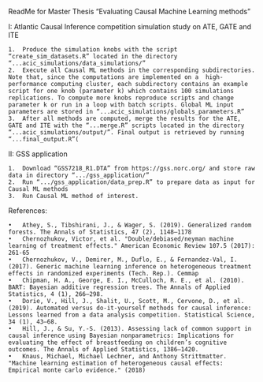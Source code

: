 ReadMe for Master Thesis “Evaluating Causal Machine Learning methods”

I: Atlantic Causal Inference competition simulation study on ATE, GATE and ITE

	1.	Produce the simulation knobs with the script “create_sim_datasets.R” located in the directory “...acic_simulations/data_simulations/” 
	2.	Execute all Causal ML methods in the corresponding subdirectories. Note that, since the computations are implemented on a  high-performance computing cluster, each subdirectory contains an example script for one knob (parameter k) which contains 100 simulations replications. To compute more knobs reproduce scripts and change parameter k or run in a loop with batch scripts. Global ML input parameters are stored in “...acic_simulations/globals_parameters.R” 
	3.	After all methods are computed, merge the results for the ATE, GATE and ITE with the “...merge.R” scripts located in the directory “...acic_simulations/output/”. Final output is retrieved by running “...final_output.R”(
II: GSS application  

	1.	Download “GSS7218_R1.DTA” from https://gss.norc.org/ and store raw data in directory “.../gss_application/”
	2.	Run “.../gss_application/data_prep.R” to prepare data as input for Causal ML methods
	3.	Run Causal ML method of interest.
References:

	•	Athey, S., Tibshirani, J., & Wager, S. (2019). Generalized random forests. The Annals of Statistics, 47 (2), 1148–1178
	•	Chernozhukov, Victor, et al. "Double/debiased/neyman machine learning of treatment effects." American Economic Review 107.5 (2017): 261-65
	•	Chernozhukov, V., Demirer, M., Duflo, E., & Fernandez-Val, I. (2017). Generic machine learning inference on heterogeneous treatment effects in randomized experiments (Tech. Rep.). Cemmap
	•	Chipman, H. A., George, E. I., McCulloch, R. E., et al. (2010). BART: Bayesian additive regression trees. The Annals of Applied Statistics, 4 (1), 266–298.
	•	Dorie, V., Hill, J., Shalit, U., Scott, M., Cervone, D., et al. (2019). Automated versus do-it-yourself methods for causal inference: Lessons learned from a data analysis competition. Statistical Science, 34 (1), 43–68.
	•	Hill, J., & Su, Y.-S. (2013). Assessing lack of common support in causal inference using Bayesian nonparametrics: Implications for evaluating the effect of breastfeeding on children’s cognitive outcomes. The Annals of Applied Statistics, 1386–1420.
	•	Knaus, Michael, Michael Lechner, and Anthony Strittmatter. "Machine learning estimation of heterogeneous causal effects: Empirical monte carlo evidence." (2018)
